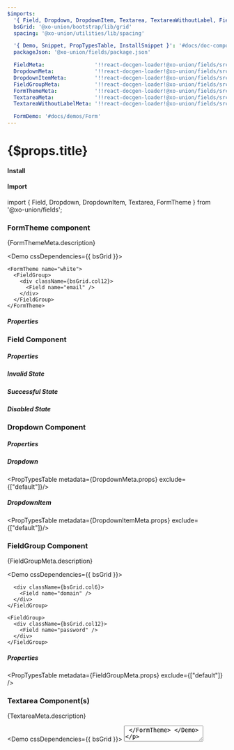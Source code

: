 ```yaml
---
$imports:
  '{ Field, Dropdown, DropdownItem, Textarea, TextareaWithoutLabel, FieldGroup, FormTheme }': '@xo-union/fields'
  bsGrid: '@xo-union/bootstrap/lib/grid'
  spacing: '@xo-union/utilities/lib/spacing'

  '{ Demo, Snippet, PropTypesTable, InstallSnippet }': '#docs/doc-components'
  packageJson: '@xo-union/fields/package.json'

  FieldMeta:                '!!react-docgen-loader!@xo-union/fields/src/components/Field'
  DropdownMeta:             '!!react-docgen-loader!@xo-union/fields/src/components/Dropdown'
  DropdownItemMeta:         '!!react-docgen-loader!@xo-union/fields/src/components/DropdownItem'
  FieldGroupMeta:           '!!react-docgen-loader!@xo-union/fields/src/components/FieldGroup'
  FormThemeMeta:            '!!react-docgen-loader!@xo-union/fields/src/components/FormTheme'
  TextareaMeta:             '!!react-docgen-loader!@xo-union/fields/src/components/Textarea'
  TextareaWithoutLabelMeta: '!!react-docgen-loader!@xo-union/fields/src/components/TextareaWithoutLabel'

  FormDemo: '#docs/demos/Form'
---
```


<h1>{$props.title}</h1>

<FormDemo />

<div className={spacing.mt4}></div>

#### Install

<InstallSnippet packageJson={packageJson} />

<div className={spacing.mt4}></div>

#### Import

<Snippet lang="javascript">
import { Field, Dropdown, DropdownItem, Textarea, FormTheme } from '@xo-union/fields';
</Snippet>

<div className={spacing.mt5}></div>

### FormTheme component

<p>{FormThemeMeta.description}</p>

<Demo cssDependencies={{ bsGrid }}>
  <div>
    <FormTheme>
      <FieldGroup>
        <div className={bsGrid.col12}>
          <Field name="email" />
        </div>
      </FieldGroup>
    </FormTheme>

    <FormTheme name="white">
      <FieldGroup>
        <div className={bsGrid.col12}>
          <Field name="email" />
        </div>
      </FieldGroup>
    </FormTheme>
  </div>
</Demo>

<div className={spacing.mt4}></div>

##### Properties

<PropTypesTable metadata={FormThemeMeta.props} />

<div className={spacing.mt5}></div>

### Field Component

<Demo>
  <FormTheme>
    <Field name="email" />
  </FormTheme>
</Demo>

<div className={spacing.mt4}></div>

##### Properties

<PropTypesTable metadata={FieldMeta.props} />

<div className={spacing.mt4}></div>

##### Invalid State

<Demo>
  <Field name="email" state="invalid" validationMessage="Something went wrong" />
</Demo>

<div className={spacing.mt4}></div>

##### Successful State

<Demo>
  <Field name="address" state="valid" defaultValue="232 Boerum St." />
</Demo>

<div className={spacing.mt4}></div>

##### Disabled State

<Demo>
  <Field name="email" disabled />
</Demo>

<div className={spacing.mt5}></div>

### Dropdown Component

<Demo>
  <FormTheme>
    <Dropdown name="Season">
      <DropdownItem label="Winter" />
      <DropdownItem label="Spring" />
      <DropdownItem label="Summer" />
      <DropdownItem label="Fall"/>
    </Dropdown>
  </FormTheme>
</Demo>

<div className={spacing.mt5}></div>

##### Properties

<div className={spacing.mt4}></div>

##### Dropdown
<PropTypesTable metadata={DropdownMeta.props} exclude={["default"]}/>

<div className={spacing.mt4}></div>

##### DropdownItem
<PropTypesTable metadata={DropdownItemMeta.props} exclude={["default"]}/>

<div className={spacing.mt5}></div>

### FieldGroup Component

<p>{FieldGroupMeta.description}</p>

<Demo cssDependencies={{ bsGrid }}>
  <FormTheme>
    <FieldGroup>
      <div className={bsGrid.col6}>
        <Field name="email" />
      </div>

      <div className={bsGrid.col6}>
        <Field name="domain" />
      </div>
    </FieldGroup>

    <FieldGroup>
      <div className={bsGrid.col12}>
        <Field name="password" />
      </div>
    </FieldGroup>
  </FormTheme>
</Demo>

<div className={spacing.mt4}></div>

##### Properties

<PropTypesTable metadata={FieldGroupMeta.props} exclude={["default"]} />

<div className={spacing.mt5}></div>

### Textarea Component(s)

<p>{TextareaMeta.description}</p>

<Demo cssDependencies={{ bsGrid }}>
  <FormTheme>
    <Textarea name="optional-message" />
  </FormTheme>
</Demo>

<Demo cssDependencies={{ bsGrid }}>
  <FormTheme>
    <TextareaWithoutLabel name="optional-message" placeholder="Optional message" />
  </FormTheme>
</Demo>

<div className={spacing.mt4}></div>

##### Properties

<div className={spacing.mt4}></div>

###### Textarea
<PropTypesTable metadata={TextareaMeta.props} />
